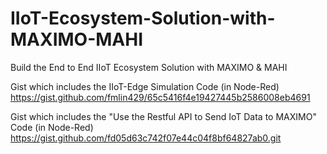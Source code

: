 # IIoT-Ecosystem-Solution-with-MAXIMO-MAHI
Build the End to End IIoT Ecosystem Solution with MAXIMO &amp; MAHI


Gist which includes the IIoT-Edge Simulation Code (in Node-Red)
https://gist.github.com/fmlin429/65c5416f4e19427445b2586008eb4691

Gist which includes the "Use the Restful API to Send IoT Data to MAXIMO" Code (in Node-Red)
https://gist.github.com/fd05d63c742f07e44c04f8bf64827ab0.git
